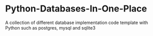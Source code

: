 # Python-Databases-In-One-Place
A collection of different database implementation code template with Python such as postgres, mysql and sqlite3
